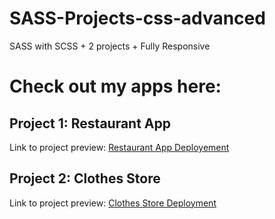 # SASS-Projects-css-advanced
SASS with SCSS + 2 projects + Fully Responsive

# Check out my apps here:

## Project 1: Restaurant App
Link to project preview: [Restaurant App Deployement](https://restaurant-app-sass.netlify.app/)

## Project 2: Clothes Store
Link to project preview: [Clothes Store Deployment](https://clothesstore-sass.netlify.app)


